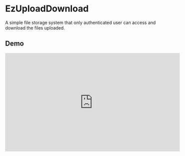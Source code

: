 # EzUploadDownload

A simple file storage system that only authenticated user can access and download the files uploaded.

## Demo

<p>
<iframe width="560" height="315" src="https://www.youtube.com/embed/20I71H18LLA" title="YouTube video player" frameborder="0" allow="accelerometer; autoplay; clipboard-write; encrypted-media; gyroscope; picture-in-picture" allowfullscreen></iframe></p>
